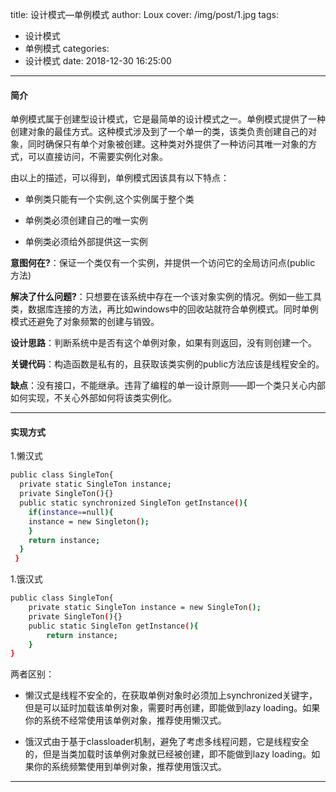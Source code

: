 title: 设计模式—单例模式
author: Loux
cover: /img/post/1.jpg
tags:
  - 设计模式
  - 单例模式
categories:
  - 设计模式
date: 2018-12-30 16:25:00
---
#### 简介

单例模式属于创建型设计模式，它是最简单的设计模式之一。单例模式提供了一种创建对象的最佳方式。这种模式涉及到了一个单一的类，该类负责创建自己的对象，同时确保只有单个对象被创建。这种类对外提供了一种访问其唯一对象的方式，可以直接访问，不需要实例化对象。

由以上的描述，可以得到，单例模式因该具有以下特点：

-   单例类只能有一个实例,这个实例属于整个类

-   单例类必须创建自己的唯一实例

-   单例类必须给外部提供这一实例

**意图何在?**：保证一个类仅有一个实例，并提供一个访问它的全局访问点(public 方法)

**解决了什么问题?**：只想要在该系统中存在一个该对象实例的情况。例如一些工具类，数据库连接的方法，再比如windows中的回收站就符合单例模式。同时单例模式还避免了对象频繁的创建与销毁。

**设计思路**：判断系统中是否有这个单例对象，如果有则返回，没有则创建一个。

**关键代码**：构造函数是私有的，且获取该类实例的public方法应该是线程安全的。

**缺点**：没有接口，不能继承。违背了编程的单一设计原则——即一个类只关心内部如何实现，不关心外部如何将该类实例化。
****

#### 实现方式

1.懒汉式
``` bash
public class SingleTon{
  private static SingleTon instance; 
  private SingleTon(){}
  public static synchronized SingleTon getInstance(){ 
    if(instance==null){ 
    instance = new Singleton(); 
    } 
    return instance; 
  } 
 }
```
1.饿汉式

``` bash
public class SingleTon{
    private static SingleTon instance = new SingleTon();
    private SingleTon(){}
    public static SingleTon getInstance(){
        return instance;
    }
}
```

两者区别：
-  懒汉式是线程不安全的，在获取单例对象时必须加上synchronized关键字，但是可以延时加载该单例对象，需要时再创建，即能做到lazy loading。如果你的系统不经常使用该单例对象，推荐使用懒汉式。  

-  饿汉式由于基于classloader机制，避免了考虑多线程问题，它是线程安全的，但是当类加载时该单例对象就已经被创建，即不能做到lazy loading。如果你的系统频繁使用到单例对象，推荐使用饿汉式。
****
